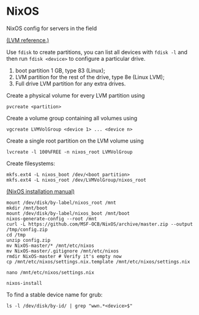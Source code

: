 # NixOS
NixOS config for servers in the field

[(LVM reference.)](https://www.digitalocean.com/community/tutorials/an-introduction-to-lvm-concepts-terminology-and-operations)

Use `fdisk` to create partitions, you can list all devices with `fdisk -l` and then run `fdisk <device>` to configure a particular drive.

1. boot partition 1 GB, type 83 (Linux);
2. LVM partition for the rest of the drive, type 8e (Linux LVM);
3. Full drive LVM partition for any extra drives.

Create a physical volume for every LVM partition using

```pvcreate <partition>```

Create a volume group containing all volumes using

```vgcreate LVMVolGroup <device 1> ... <device n>```

Create a single root partition on the LVM volume using

```lvcreate -l 100%FREE -n nixos_root LVMVolGroup```

Create filesystems:

```
mkfs.ext4 -L nixos_boot /dev/<boot partition>
mkfs.ext4 -L nixos_root /dev/LVMVolGroup/nixos_root
```

[(NixOS installation manual)](https://nixos.org/nixos/manual/index.html#sec-installation)

```
mount /dev/disk/by-label/nixos_root /mnt
mkdir /mnt/boot
mount /dev/disk/by-label/nixos_boot /mnt/boot
nixos-generate-config --root /mnt
curl -L https://github.com/MSF-OCB/NixOS/archive/master.zip --output /tmp/config.zip
cd /tmp
unzip config.zip
mv NixOS-master/* /mnt/etc/nixos
mv NixOS-master/.gitignore /mnt/etc/nixos
rmdir NixOS-master # Verify it's empty now
cp /mnt/etc/nixos/settings.nix.template /mnt/etc/nixos/settings.nix
```

```
nano /mnt/etc/nixos/settings.nix
```

```
nixos-install
```

To find a stable device name for grub:

```
ls -l /dev/disk/by-id/ | grep "wwn.*<device>$"
```

